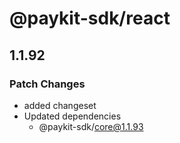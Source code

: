 # @paykit-sdk/react

## 1.1.92

### Patch Changes

- added changeset
- Updated dependencies
  - @paykit-sdk/core@1.1.93
